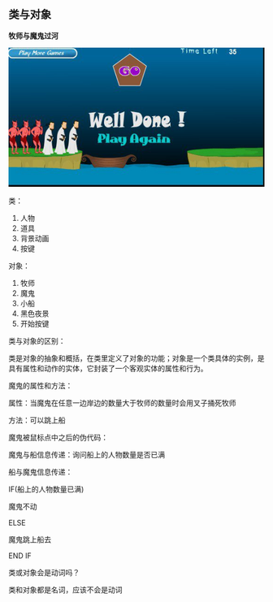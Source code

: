 类与对象
----

**牧师与魔鬼过河**

![](images/牧师.jpg)

类：
1. 人物
2. 道具
3. 背景动画
4. 按键

对象：
1. 牧师
2. 魔鬼
3. 小船
4. 黑色夜景
5. 开始按键

类与对象的区别：

类是对象的抽象和概括，在类里定义了对象的功能；对象是一个类具体的实例，是具有属性和动作的实体，它封装了一个客观实体的属性和行为。

魔鬼的属性和方法：

属性：当魔鬼在任意一边岸边的数量大于牧师的数量时会用叉子捅死牧师

方法：可以跳上船 

魔鬼被鼠标点中之后的伪代码：

魔鬼与船信息传递：询问船上的人物数量是否已满

船与魔鬼信息传递：

IF(船上的人物数量已满)

魔鬼不动

ELSE

魔鬼跳上船去

END IF

类或对象会是动词吗？

类和对象都是名词，应该不会是动词



